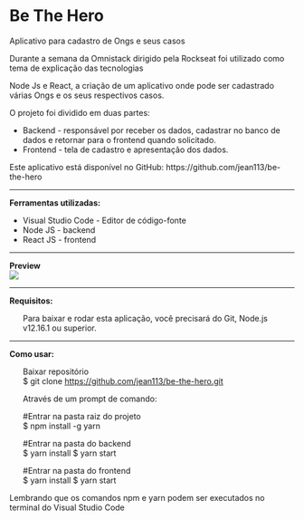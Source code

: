 # Be The Hero
Aplicativo para cadastro de Ongs e seus casos
<p>
Durante a semana da Omnistack dirigido pela Rockseat foi utilizado como tema de explicação das tecnologias

Node Js e React, a criação de um aplicativo onde pode ser cadastrado várias Ongs e os seus respectivos casos. </br>

O projeto foi dividido em duas partes: </br>
<ul>
  <li>Backend - responsável por receber os dados, cadastrar no banco de dados e retornar para o frontend quando solicitado.</li>

  <li>Frontend - tela de cadastro e apresentação dos dados.</li>
</ul>

</p>

<p>
Este aplicativo está disponível no GitHub: https://github.com/jean113/be-the-hero
</p>

<hr/>
<b>Ferramentas utilizadas:</b>

<ul>
  <li>Visual Studio Code - Editor de código-fonte</li>
  <li>Node JS - backend </li>
  <li>React JS - frontend</li>
</ul>

</p>

<hr/>

<p>

<b>Preview</b></br>
<img src = "https://github.com/jean113/book/blob/master/frontend/src/preview/preview.gif" />

</p>

<hr/>

<p>
<b>Requisitos:</b><br/>
<ul>Para baixar e rodar esta aplicação, você precisará  do Git, Node.js v12.16.1 ou superior.</ul>
</p>

<hr/>

<p>
<b>Como usar:</b><br/>
<ul>

Baixar repositório</br>
$ git clone https://github.com/jean113/be-the-hero.git</br>

Através de um prompt de comando:

#Entrar na pasta raiz do projeto </br>
$ npm install -g yarn

#Entrar na pasta do backend</br>
$ yarn install
$ yarn start

#Entrar na pasta do frontend</br>
$ yarn install
$ yarn start

</ul>

Lembrando que os comandos npm e yarn podem ser executados no terminal do Visual Studio Code
</p>

